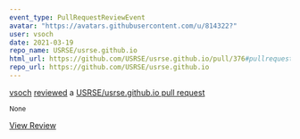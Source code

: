 ```yaml
---
event_type: PullRequestReviewEvent
avatar: "https://avatars.githubusercontent.com/u/814322?"
user: vsoch
date: 2021-03-19
repo_name: USRSE/usrse.github.io
html_url: https://github.com/USRSE/usrse.github.io/pull/376#pullrequestreview-616702876
repo_url: https://github.com/USRSE/usrse.github.io
---
```


<a href='https://github.com/vsoch' target='_blank'>vsoch</a> <a href='https://github.com/USRSE/usrse.github.io/pull/376#pullrequestreview-616702876' target='_blank'>reviewed</a> a <a href='https://github.com/USRSE/usrse.github.io/pull/376' target='_blank'>USRSE/usrse.github.io pull request</a>

<small>None</small>

<a href='https://github.com/USRSE/usrse.github.io/pull/376#pullrequestreview-616702876' target='_blank'>View Review</a>